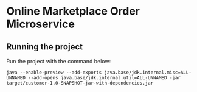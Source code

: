 # Online Marketplace Order Microservice

## Running the project

Run the project with the command below:
```
java --enable-preview --add-exports java.base/jdk.internal.misc=ALL-UNNAMED --add-opens java.base/jdk.internal.util=ALL-UNNAMED -jar target/customer-1.0-SNAPSHOT-jar-with-dependencies.jar
```
